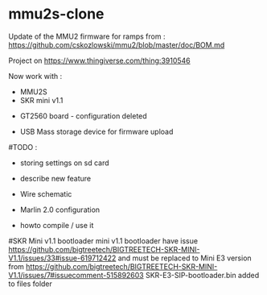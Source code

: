 # mmu2s-clone

Update of the MMU2 firmware for ramps from : https://github.com/cskozlowski/mmu2/blob/master/doc/BOM.md

Project on https://www.thingiverse.com/thing:3910546

Now work with :
* MMU2S
* SKR mini v1.1 
- GT2560 board - configuration deleted
+ USB Mass storage device for firmware upload

#TODO :
* storing settings on sd card

* describe new feature
* Wire schematic
* Marlin 2.0 configuration
* howto compile / use it

#SKR Mini v1.1 bootloader
mini v1.1 bootloader have issue https://github.com/bigtreetech/BIGTREETECH-SKR-MINI-V1.1/issues/33#issue-619712422
and must be replaced to Mini E3 version from https://github.com/bigtreetech/BIGTREETECH-SKR-MINI-V1.1/issues/7#issuecomment-515892603
SKR-E3-SIP-bootloader.bin added to files folder
